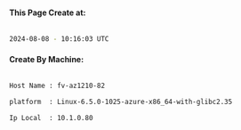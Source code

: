 
   
#### This Page Create at:

```bash

2024-08-08 - 10:16:03 UTC

```

#### Create By Machine:

```bash

Host Name : fv-az1210-82

platform  : Linux-6.5.0-1025-azure-x86_64-with-glibc2.35

Ip Local  : 10.1.0.80

```

